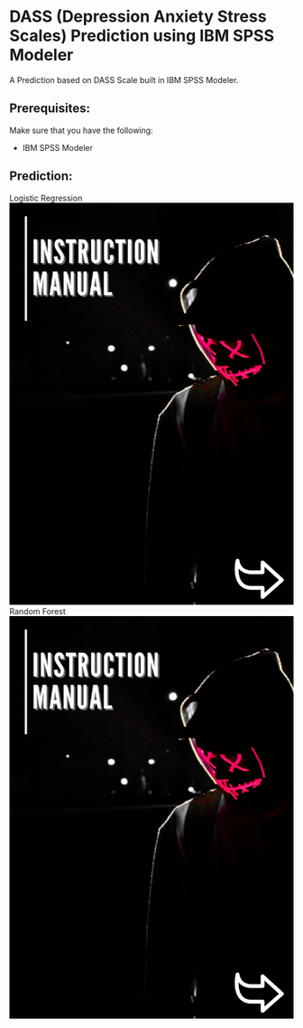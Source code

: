 # DASS (Depression Anxiety Stress Scales) Prediction using IBM SPSS Modeler
A Prediction based on DASS Scale built in IBM SPSS Modeler. 

## Prerequisites:
Make sure that you have the following:
-  IBM SPSS Modeler

## Prediction:
<p align="left">
  <a class="image fit">Logistic Regression
  	<img src="https://github.com/DeepKariaX/Network-Scanner-Flask/blob/main/Manual/Network_Scanner_Manual_Cover.png" alt="">
  </a>
    <a class="image fit">Random Forest
  	<img src="https://github.com/DeepKariaX/Network-Scanner-Flask/blob/main/Manual/Network_Scanner_Manual_Cover.png" alt="">
  </a>
</p>
